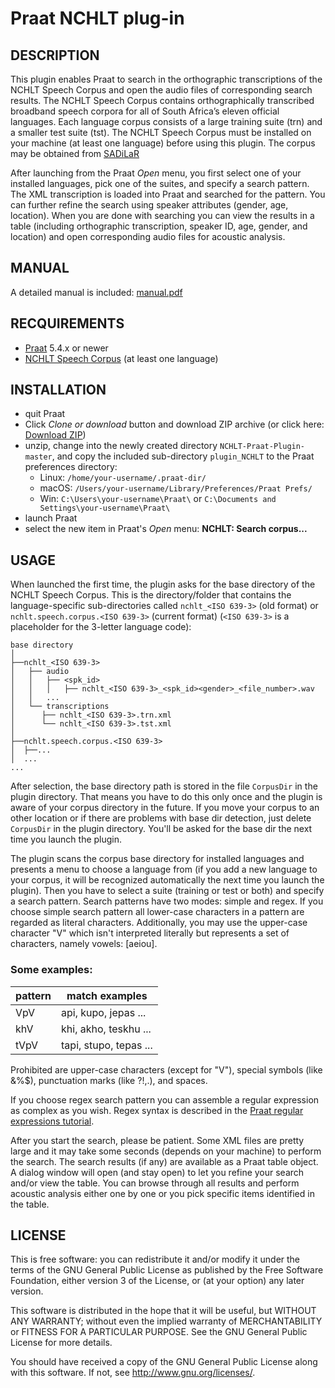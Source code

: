 # Praat NCHLT plug-in

## DESCRIPTION

This plugin enables Praat to search in the orthographic transcriptions of the
NCHLT Speech Corpus and open the audio files of corresponding search results.
The NCHLT Speech Corpus contains orthographically transcribed broadband speech
corpora for all of South Africa’s eleven official languages. Each language
corpus consists of a large training suite (trn) and a smaller test suite (tst).
The NCHLT Speech Corpus must be installed on your machine (at least one
language) before using this plugin. The corpus may be obtained from [SADiLaR](https://repo.sadilar.org/discover?filtertype=project&filter_relational_operator=equals&filter=NCHLT+Speech)

After launching from the Praat *Open* menu, you first select one of your installed languages, pick one of the suites, and specify a search pattern. The XML transcription is loaded into Praat and searched for the pattern. You can further refine the search using speaker attributes (gender, age, location). When you are done with searching you can view the results in a table (including orthographic transcription, speaker ID, age, gender, and location) and open corresponding audio files for acoustic analysis.


## MANUAL

A detailed manual is included: [manual.pdf](https://github.com/jouml/NCHLT-Praat-Plugin/blob/master/manual.pdf)


## RECQUIREMENTS

- [Praat](http://www.praat.org) 5.4.x or newer
- [NCHLT Speech Corpus](https://repo.sadilar.org/discover?filtertype=project&filter_relational_operator=equals&filter=NCHLT+Speech) (at least one language)


## INSTALLATION

- quit Praat
- Click *Clone or download* button and download ZIP archive (or click here: [Download ZIP](https://github.com/jouml/NCHLT-Praat-Plugin/archive/master.zip))
- unzip, change into the newly created directory `NCHLT-Praat-Plugin-master`, and copy
the included sub-directory `plugin_NCHLT` to the Praat preferences directory:
	- Linux: `/home/your-username/.praat-dir/`
	- macOS: `/Users/your-username/Library/Preferences/Praat Prefs/`
	- Win: `C:\Users\your-username\Praat\` or `C:\Documents and Settings\your-username\Praat\`
- launch Praat
- select the new item in Praat's *Open* menu: **NCHLT: Search corpus...**


## USAGE

When launched the first time, the plugin asks for the base directory of the NCHLT
Speech Corpus. This is the directory/folder that contains the language-specific
sub-directories called `nchlt_<ISO 639-3>` (old format) or `nchlt.speech.corpus.<ISO 639-3>`
(current format) (`<ISO 639-3>` is a placeholder for the 3-letter language code):

```x
base directory
│
├──nchlt_<ISO 639-3>
│	├── audio
│	│   ├── <spk_id>
│	│   │   ├── nchlt_<ISO 639-3>_<spk_id><gender>_<file_number>.wav
│	│   ...
│	└── transcriptions
│	   ├── nchlt_<ISO 639-3>.trn.xml
│	   └── nchlt_<ISO 639-3>.tst.xml
│
├──nchlt.speech.corpus.<ISO 639-3>
│  ├──...
│  ...
...

```

After selection, the base directory path is stored in the file `CorpusDir` in the plugin
directory. That means you have to do this only once and the plugin is aware of
your corpus directory in the future. If you move your corpus to an other
location or if there are problems with base dir detection, just delete 
`CorpusDir` in the plugin directory. You'll be asked for the base dir the next
time you launch the plugin.

The plugin scans the corpus base directory for installed languages and presents
a menu to choose a language from (if you add a new language to your corpus, it
will be recognized automatically the next time you launch the plugin). Then you
have to select a suite (training or test or both) and specify a search pattern.
Search patterns have two modes: simple and regex. If you choose simple search
pattern all lower-case characters in a pattern are regarded as literal characters. Additionally, you may
use the upper-case character "V" which isn't interpreted literally but
represents a set of characters, namely vowels: [aeiou].

### Some examples:

| pattern | match examples |
|---------| -------------- |
|VpV	  |	api, kupo, jepas ... |
|khV	  |	khi, akho, teskhu ... |
|tVpV	  |	tapi, stupo, tepas ...|


Prohibited are upper-case characters (except for "V"), special symbols (like
\&%$), punctuation marks (like ?!,.), and spaces.

If you choose regex search pattern you can assemble a regular expression as
complex as you wish. Regex syntax is described in the [Praat regular expressions
tutorial](http://www.fon.hum.uva.nl/praat/manual/Regular_expressions.html).

After you start the search, please be patient. Some XML files are pretty large
and it may take some seconds (depends on your machine) to perform the search.
The search results (if any) are available as a Praat table object. A dialog
window will open (and stay open) to let you refine your search and/or view the
table. You can browse through all results and perform acoustic analysis either
one by one or you pick specific items identified in the table.



## LICENSE

This is free software: you can redistribute it and/or modify
it under the terms of the GNU General Public License as published by
the Free Software Foundation, either version 3 of the License, or
(at your option) any later version.

This software is distributed in the hope that it will be useful,
but WITHOUT ANY WARRANTY; without even the implied warranty of
MERCHANTABILITY or FITNESS FOR A PARTICULAR PURPOSE.  See the
GNU General Public License for more details.

You should have received a copy of the GNU General Public License
along with this software.  If not, see <http://www.gnu.org/licenses/>.
